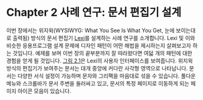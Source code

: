 # Chapter 2 사례 연구: 문서 편집기 설계
이번 장에서는 위지윅(WYSIWYG: What You See Is What You Get, 눈에 보이는대로 출력됨) 방식의 문서 편집기 [Lexi]()를 설계하는 사례 연구를 소개합니다. Lexi 및 이와 비슷한 응용프로그램 설계 문제에 디자인 패턴이 어떤 해법을 제시하는지 살펴보고자 하는 것입니다. 예제를 보며 이번 장의 끝부분까지 잘 따라왔다면 여덟 개의 패턴에 대한 경험을 얻게 될 것입니다. [그림 2.1]()은 Lexi의 사용자 인터페이스를 보여줍니다. 위지윅 방식의 편집기가 보여주는 문서는 대개 중앙에 커다란 사각형 영역으로 나타납니다. 문서는 다양한 서식 설정이 가능하며 문자와 그리팩을 마음대로 섞을 수 있습니다. 풀다운 메뉴와 스크롤바가 문서 주변을 둘러싸고 있고, 문서의 특정 페이지로 이동하게 되는 페이지 아이콘 모음이 있습니다.